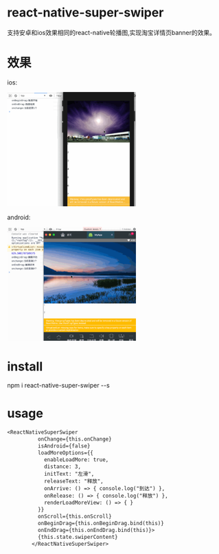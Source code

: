 # react-native-super-swiper

支持安卓和ios效果相同的react-native轮播图,实现淘宝详情页banner的效果。


# 效果
ios:

<img width="300" src="https://github.com/LTBLwhz/react-native-super-swiper/blob/master/img/1.gif"/>

android:

<img width="300" src="https://github.com/LTBLwhz/react-native-super-swiper/blob/master/img/2.gif"/>

# install

npm i react-native-super-swiper --s

# usage

```
<ReactNativeSuperSwiper
          onChange={this.onChange}
          isAndroid={false}
          loadMoreOptions={{
            enableLoadMore: true,
            distance: 3,
            initText: "左滑",
            releaseText: "释放",
            onArrive: () => { console.log("到达") },
            onRelease: () => { console.log("释放") },
            renderLoadMoreView: () => { }
          }} 
          onScroll={this.onScroll}
          onBeginDrag={this.onBeginDrag.bind(this)} 
          onEndDrag={this.onEndDrag.bind(this)}>
          {this.state.swiperContent}
        </ReactNativeSuperSwiper>
```


